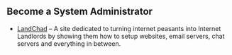 ## Become a System Administrator

  * [LandChad](https://landchad.net/) – A site dedicated to turning internet peasants into Internet Landlords by showing them how to setup websites, email servers, chat servers and everything in between.